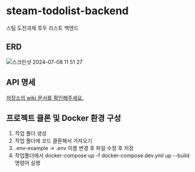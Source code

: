 # steam-todolist-backend
스팀 도전과제 투두 리스트 백엔드


## ERD
![스크린샷 2024-07-08 11 51 27](https://github.com/PHJ-a/steam-todolist-backend/assets/156567892/10ef3e58-cdbf-4de9-91e1-76c69997a3aa)
<br/>

## API 명세
[저장소의 wiki 문서를 확인해주세요.](https://github.com/PHJ-a/steam-todolist-backend/wiki/Todo)



## 프로젝트 클론 및 Docker 환경 구성
1. 작업 폴더 생성
2. 작업 폴더에 코드 클론해서 가져오기
3. .env-example -> .env 이름 변경 후 파일 수정 후 저장
4. 작업폴더에서 docker-compose up -f docker-compose.dev.yml up --build 명령어 실행